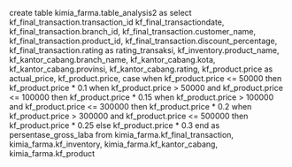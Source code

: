 
create table kimia_farma.table_analysis2 as
select
    kf_final_transaction.transaction_id
    kf_final_transactiondate, 
    kf_final_transaction.branch_id, 
    kf_final_transaction.customer_name, 
    kf_final_transaction.product_id, 
    kf_final_transaction.discount_percentage, 
    kf_final_transaction.rating as rating_transaksi,
    kf_inventory.product_name,
    kf_kantor_cabang.branch_name, 
    kf_kantor_cabang.kota, 
    kf_kantor_cabang.provinsi, 
    kf_kantor_cabang.rating,
    kf_product.price as actual_price,
    kf_product.price,
    case
        when kf_product.price <= 50000 then kf_product.price * 0.1
        when kf_product.price > 50000 and kf_product.price <= 100000 then kf_product.price * 0.15
        when kf_product.price > 100000 and kf_product.price <= 300000 then kf_product.price * 0.2
        when kf_product.price > 300000 and kf_product.price <= 500000 then kf_product.price * 0.25
        else kf_product.price * 0.3
    end as persentase_gross_laba
from kimia_farma.kf_final_transaction, kimia_farma.kf_inventory, kimia_farma.kf_kantor_cabang, kimia_farma.kf_product
